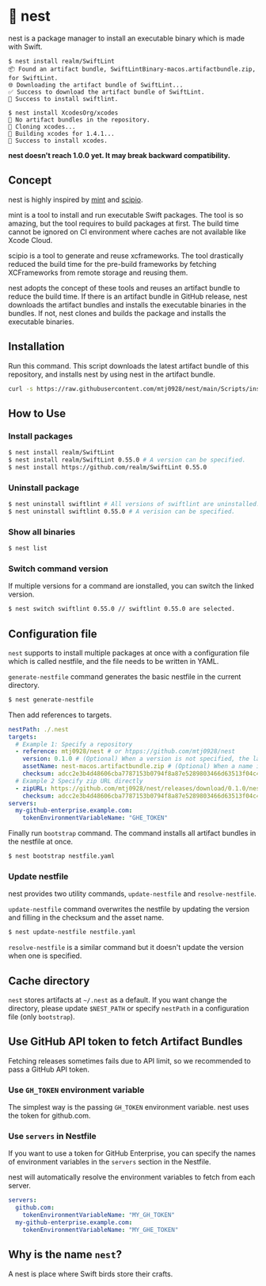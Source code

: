 # 🪺 nest

nest is a package manager to install an executable binary which is made with Swift.

```
$ nest install realm/SwiftLint 
📦 Found an artifact bundle, SwiftLintBinary-macos.artifactbundle.zip, for SwiftLint.
🌐 Downloading the artifact bundle of SwiftLint...
✅ Success to download the artifact bundle of SwiftLint.
🪺 Success to install swiftlint.

$ nest install XcodesOrg/xcodes
🪹 No artifact bundles in the repository.
🔄 Cloning xcodes...
🔨 Building xcodes for 1.4.1...
🪺 Success to install xcodes.
```

**nest doesn't reach 1.0.0 yet. It may break backward compatibility.**

## Concept
nest is highly inspired by [mint](https://github.com/yonaskolb/Mint) and [scipio](https://github.com/giginet/Scipio).

mint is a tool to install and run executable Swift packages. 
The tool is so amazing, but the tool requires to build packages at first.
The build time cannot be ignored on Cl environment where caches are not available like Xcode Cloud.

scipio is a tool to generate and reuse xcframeworks.
The tool drastically reduced the build time for the pre-build frameworks 
by fetching XCFrameworks from remote storage and reusing them.

nest adopts the concept of these tools and reuses an artifact bundle to reduce the build time.
If there is an artifact bundle in GitHub release, nest downloads the artifact bundles and installs the executable binaries in the bundles.
If not, nest clones and builds the package and installs the executable binaries.

## Installation
Run this command.
This script downloads the latest artifact bundle of this repository, and installs nest by using nest in the artifact bundle.
```sh
curl -s https://raw.githubusercontent.com/mtj0928/nest/main/Scripts/install.sh | bash
```

## How to Use

### Install packages
```sh
$ nest install realm/SwiftLint 
$ nest install realm/SwiftLint 0.55.0 # A version can be specified.
$ nest install https://github.com/realm/SwiftLint 0.55.0
```

### Uninstall package
```sh
$ nest uninstall swiftlint # All versions of swiftlint are uninstalled.
$ nest uninstall swiftlint 0.55.0 # A verision can be specified.
```

### Show all binaries
```sh
$ nest list
```

### Switch command version
If multiple versions for a command are ionstalled, you can switch the linked version.
```sh
$ nest switch swiftlint 0.55.0 // swiftlint 0.55.0 are selected.
```

## Configuration file
`nest` supports to install multiple packages at once with a configuration file which is called nestfile,
and the file needs to be written in YAML.

`generate-nestfile` command generates the basic nestfile in the current directory.
```sh
$ nest generate-nestfile
```
Then add references to targets.

```yaml
nestPath: ./.nest
targets:
  # Example 1: Specify a repository
  - reference: mtj0928/nest # or htpps://github.com/mtj0928/nest
    version: 0.1.0 # (Optional) When a version is not specified, the latest release will be used.
    assetName: nest-macos.artifactbundle.zip # (Optional) When a name is not specified, it will be resolved by GitHub API.
    checksum: adcc2e3b4d48606cba7787153b0794f8a87e5289803466d63513f04c4d7661fb # (Optional) This is recommended to add it.
  # Example 2 Specify zip URL directly
  - zipURL: https://github.com/mtj0928/nest/releases/download/0.1.0/nest-macos.artifactbundle.zip
    checksum: adcc2e3b4d48606cba7787153b0794f8a87e5289803466d63513f04c4d7661fb # (Optional) This is recommended to add it.
servers:
  my-github-enterprise.example.com:
    tokenEnvironmentVariableName: "GHE_TOKEN"
```

Finally run `bootstrap` command. The command installs all artifact bundles in the nestfile at once.
```sh
$ nest bootstrap nestfile.yaml
```

### Update nestfile
nest provides two utility commands, `update-nestfile` and `resolve-nestfile`.

`update-nestfile` command overwrites the nestfile by updating the version and filling in the checksum and the asset name. 

```sh
$ nest update-nestfile nestfile.yaml
```

`resolve-nestfile` is a similar command but it doesn't update the version when one is specified.

## Cache directory
`nest` stores artifacts at `~/.nest` as a default. 
If you want change the directory,
please update `$NEST_PATH` or specify `nestPath` in a configuration file (only `bootstrap`).

## Use GitHub API token to fetch Artifact Bundles

Fetching releases sometimes fails due to API limit, so we recommended to pass a GitHub API token.

### Use `GH_TOKEN` environment variable

The simplest way is the passing `GH_TOKEN` environment variable. nest uses the token for github.com.

### Use `servers` in Nestfile

If you want to use a token for GitHub Enterprise, you can specify the names of environment variables in the `servers` section in the Nestfile.

nest will automatically resolve the environment variables to fetch from each server.

```yaml
servers:
  github.com:
    tokenEnvironmentVariableName: "MY_GH_TOKEN"
  my-github-enterprise.example.com:
    tokenEnvironmentVariableName: "MY_GHE_TOKEN"
```

## Why is the name `nest`?
A nest is place where Swift birds store their crafts.
